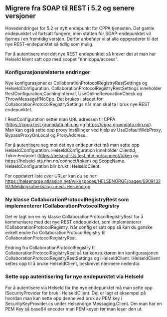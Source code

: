 ## Migrere fra SOAP til REST i 5.2 og senere versjoner

Hovedendringer for 5.2 er nytt endepunkt for CPPA tjenesten. Det gamle endepunktet vil fortsatt fungere, men
støtten for SOAP-endepunktet vil fjernes i en fremtidig versjon. Derfor anbefaler vi at alle oppgraderer
til det nye REST-endepunktet så tidlig som mulig.

For å autentisere mot det nye REST endepunktet så krever det at man har HelseId klient satt opp med scopet 
"nhn:cppa/access".

### Konfigurasjonsrelaterte endringer
Nye konfigurasjoner er CollaborationProtocolRegistryRestSettings og HelseIdConfiguration. 
CollaborationProtocolRegistryRestSettings inneholder RestConfiguration,CachingInterval, UseOnlineRevocationCheck 
og ThrowMessageIfNoCpp. Det brukes i stedet for CollaborationProtocolRegistrySettings når man skal ta i bruk
nye REST endepunktet.

I RestConfiguration setter man URL adressen til CPPA (https://cppa.test.grunndata.nhn.no og 
https://cppa.grunndata.nhn.no). Man kan også sette opp proxy instillinger ved hjelp av UseDefaultWebProxy, 
BypassProxyOnLocal og ProxyAddress. 

For å autentisere seg mot det nye endepunktet må man sette opp HelseIdConfiguration. HelseIdConfiguration inneholder
ClientId, TokenEndpoint (https://helseid-sts.test.nhn.no/connect/token og https://helseid-sts.nhn.no/connect/token) og 
ScopeName. HelseIdConfiguration blir brukt i HelseIdClient.

For oppdatert liste over URLer kan du se her: 
https://helsenorge.atlassian.net/wiki/spaces/HELSENORGE/pages/690913297/Meldingsutveksling+med+Helsenorge

### Ny klasse CollaborationProtocolRegistryRest som implementerer ICollaborationProtocolRegistry
Det er lagt inn en ny klasse CollaborationProtocolRegistryRest for å kommunisere med det nye REST endepunktet, som 
implementerer ICollaborationProtocolRegistry. Når config er satt opp så kan du ganske enkelt endre fra 
CollaborationProtocolRegistry til CollaborationProtocolRegistryRest.

Endring fra CollaborationProtocolRegistry til CollaborationProtocolRegistryRest så tar konstuktøren inn konfigurasjonen
CollaborationProtocolRegistryRestSettings og IHelseIdClient. IHelseIdClient settes opp til å bruke HelseIdClient,
beskrevet nærmere nedenfor. 

### Sette opp autentisering for nye endepunktet via HelseId
For å autentisere via HelseId for the nye endepunktet må man sette opp ISecurityProvider for bruk i HelseIdClient.
Det er lagt et eksempel på hvordan man kan sette opp denne ved bruk av PEM key i SecurityKeyProvider.cs under 
Helsenorge.Messaging.Client. Om man har en PEM Key så base64 encoder man PEM keyen før man leser den ut. 
